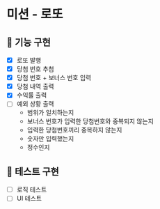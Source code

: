 # 미션 - 로또

## 🚀 기능 구현
- [x] 로또 발행
- [x] 당첨 번호 추첨
- [x] 당첨 번호 + 보너스 번호 입력
- [x] 당첨 내역 출력
- [x] 수익률 출력
- [ ] 예외 상황 출력
  - 범위가 일치하는지
  - 보너스 번호가 입력한 당첨번호와 중복되지 않는지
  - 입력한 당첨번호끼리 중복하지 않는지
  - 숫자만 입력했는지
  - 정수인지

## 🚧 테스트 구현
- [ ] 로직 테스트
- [ ] UI 테스트